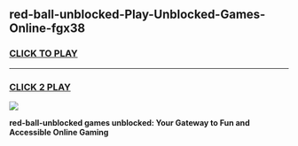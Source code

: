 
## red-ball-unblocked-Play-Unblocked-Games-Online-fgx38
<h3>
<a href="https://premium76.site?title=red-ball-unblocked&ref=25A">CLICK TO PLAY</a></h3>
<hr>

<h3>
<a href="https://premium76.site?title=red-ball-unblocked&ref=25A">CLICK 2 PLAY</a>
  
</h3>

<a href="https://premium76.site?title=red-ball-unblocked&ref=25A"><img src="https://clearcache.store/games.png"></a>


**red-ball-unblocked games unblocked: Your Gateway to Fun and Accessible Online Gaming**
